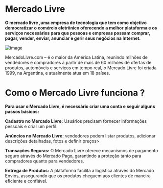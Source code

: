 # Mercado Livre
**O mercado livre ,uma empresa de tecnologia que tem como objetivo democratizar o comércio eletrônico oferecendo a melhor plataforma e os serviços necessários para que pessoas e empresas possam comprar, pagar, vender, enviar, anunciar e gerir seus negócios na Internet.**

![image](https://github.com/user-attachments/assets/a3455fb0-b572-439b-964b-092221fb529c)

MercadoLivre.com – é o maior da América Latina, reunindo milhões de vendedores e compradores a partir de mais de 60 milhões de ofertas de produtos, automóveis e serviços em tempo real, o Mercado Livre foi criada 1999, na Argentina, e atualmente atua em 18 países. 

# Como o Mercado Livre funciona ?
**Para usar o Mercado Livre, é necessário criar uma conta e seguir alguns passos básicos:**

**Cadastro no Mercado Livre:** Usuários precisam fornecer informações pessoais e criar um perfil.

**Anúncios no Mercado Livre:** vendedores podem listar produtos, adicionar descrições detalhadas, fotos e definir preços>

**Transações Seguras:** O Mercado Livre oferece mecanismos de pagamento seguro através do Mercado Pago, garantindo a proteção tanto para compradores quanto para vendedores.

**Entrega de Produtos:** A plataforma facilita a logística através do Mercado Envios, assegurando que os produtos cheguem aos clientes de maneira eficiente e confiável.

